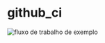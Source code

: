 # github_ci

![fluxo de trabalho de exemplo](https://github.com/felipefucs/githyb_ci/actions/workflows/go.yml/badge.svg)
